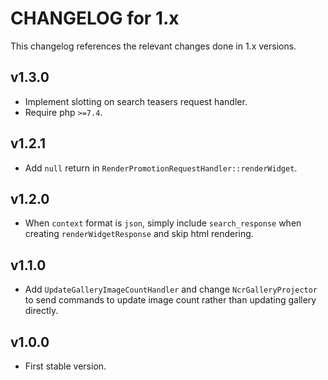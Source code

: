 # CHANGELOG for 1.x
This changelog references the relevant changes done in 1.x versions.


## v1.3.0
* Implement slotting on search teasers request handler.
* Require php `>=7.4`.


## v1.2.1
* Add `null` return in `RenderPromotionRequestHandler::renderWidget`.


## v1.2.0
* When `context` format is `json`, simply include `search_response` when creating `renderWidgetResponse` and skip html rendering.


## v1.1.0
* Add `UpdateGalleryImageCountHandler` and change `NcrGalleryProjector` to send commands to update image count rather than updating gallery directly.


## v1.0.0
* First stable version.
